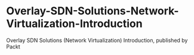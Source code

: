 # Overlay-SDN-Solutions-Network-Virtualization-Introduction
Overlay SDN Solutions (Network Virtualization) Introduction, published by Packt
